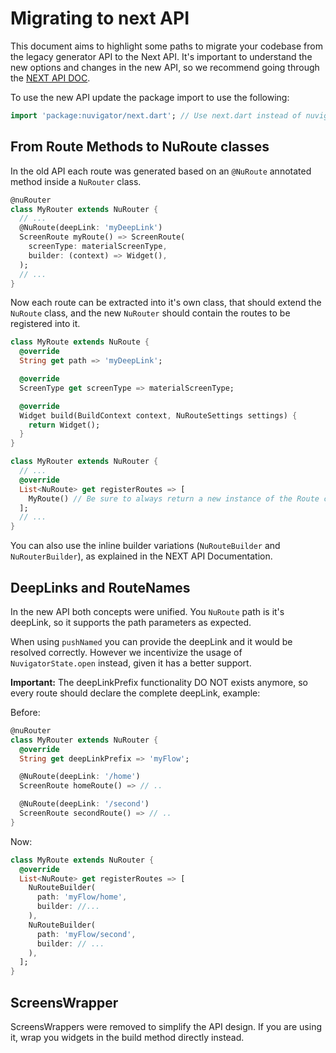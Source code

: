 # Migrating to next API

This document aims to highlight some paths to migrate your codebase from the legacy generator API to the Next API. It's important to understand the new options and changes in the new API, so we recommend going through the [NEXT API DOC](next.md).

To use the new API update the package import to use the following:

```dart
import 'package:nuvigator/next.dart'; // Use next.dart instead of nuvigator.dart
```

## From Route Methods to NuRoute classes

In the old API each route was generated based on an `@NuRoute` annotated method inside a `NuRouter` class.

```dart
@nuRouter
class MyRouter extends NuRouter {
  // ...
  @NuRoute(deepLink: 'myDeepLink')
  ScreenRoute myRoute() => ScreenRoute(
    screenType: materialScreenType,
    builder: (context) => Widget(),
  );
  // ...
}
```

Now each route can be extracted into it's own class, that should extend the `NuRoute` class, and the new `NuRouter` should contain the routes to be registered into it.

```dart
class MyRoute extends NuRoute {
  @override
  String get path => 'myDeepLink';

  @override
  ScreenType get screenType => materialScreenType;

  @override
  Widget build(BuildContext context, NuRouteSettings settings) {
    return Widget();
  }
}

class MyRouter extends NuRouter {
  // ...
  @override
  List<NuRoute> get registerRoutes => [
    MyRoute() // Be sure to always return a new instance of the Route class here.
  ];
  // ...
}
```

You can also use the inline builder variations (`NuRouteBuilder` and `NuRouterBuilder`), as explained in the NEXT API Documentation.

## DeepLinks and RouteNames

In the new API both concepts were unified. You `NuRoute` path is it's deepLink, so it supports the path parameters as expected.

When using `pushNamed` you can provide the deepLink and it would be resolved correctly. However we incentivize the usage of `NuvigatorState.open` instead, given it has a better support.

**Important:** The deepLinkPrefix functionality DO NOT exists anymore, so every route should declare the complete deepLink, example:

Before:
```dart
@nuRouter
class MyRouter extends NuRouter {
  @override
  String get deepLinkPrefix => 'myFlow';

  @NuRoute(deepLink: '/home')
  ScreenRoute homeRoute() => // ..

  @NuRoute(deepLink: '/second')
  ScreenRoute secondRoute() => // ..
}
```

Now:
```dart
class MyRoute extends NuRouter {
  @override
  List<NuRoute> get registerRoutes => [
    NuRouteBuilder(
      path: 'myFlow/home',
      builder: //...
    ),
    NuRouteBuilder(
      path: 'myFlow/second',
      builder: // ...
    ),
  ];
}
```

## ScreensWrapper

ScreensWrappers were removed to simplify the API design. If you are using it, wrap you widgets in the build method directly instead.
